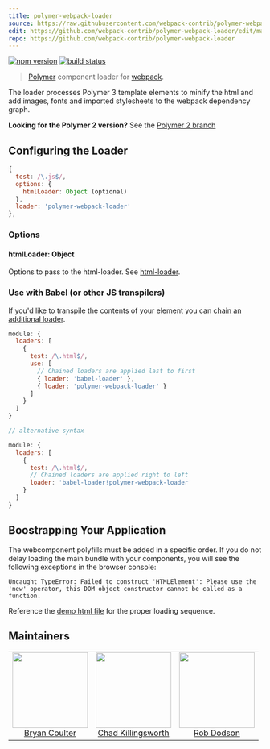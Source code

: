 ```yaml
---
title: polymer-webpack-loader
source: https://raw.githubusercontent.com/webpack-contrib/polymer-webpack-loader/master/README.md
edit: https://github.com/webpack-contrib/polymer-webpack-loader/edit/master/README.md
repo: https://github.com/webpack-contrib/polymer-webpack-loader
---
```


[![npm version](https://badge.fury.io/js/polymer-webpack-loader.svg)](https://badge.fury.io/js/polymer-webpack-loader)
[![build status](https://travis-ci.org/webpack-contrib/polymer-webpack-loader.svg?branch=master)](https://travis-ci.org/webpack-contrib/polymer-webpack-loader)

> [Polymer](https://www.polymer-project.org/) component loader for [webpack](/).

The loader processes Polymer 3 template elements to minify the html and add images, fonts and imported
stylesheets to the webpack dependency graph.

**Looking for the Polymer 2 version?** See the
[Polymer 2 branch](https://github.com/webpack-contrib/polymer-webpack-loader/tree/polymer2)

## Configuring the Loader

```javascript
{
  test: /\.js$/,
  options: {
    htmlLoader: Object (optional)
  },
  loader: 'polymer-webpack-loader'
},
```

### Options

#### htmlLoader: Object

Options to pass to the html-loader. See [html-loader](/loaders/html-loader/).

### Use with Babel (or other JS transpilers)
If you'd like to transpile the contents of your element you can
[chain an additional loader](/configuration/module/#ruleuse).

```js
module: {
  loaders: [
    {
      test: /\.html$/,
      use: [
        // Chained loaders are applied last to first
        { loader: 'babel-loader' },
        { loader: 'polymer-webpack-loader' }
      ]
    }
  ]
}

// alternative syntax

module: {
  loaders: [
    {
      test: /\.html$/,
      // Chained loaders are applied right to left
      loader: 'babel-loader!polymer-webpack-loader'
    }
  ]
}
```

## Boostrapping Your Application

The webcomponent polyfills must be added in a specific order. If you do not delay loading the main bundle with your components, you will see the following exceptions in the browser console:

```
Uncaught TypeError: Failed to construct 'HTMLElement': Please use the 'new' operator, this DOM object constructor cannot be called as a function.
```

Reference the [demo html file](https://github.com/webpack-contrib/polymer-webpack-loader/blob/master/demo/src/index.ejs)
for the proper loading sequence.

## Maintainers

<table>
  <tbody>
    <tr>
      <td align="center">
        <a href="https://github.com/bryandcoulter">
          <img width="150" height="150" src="https://avatars.githubusercontent.com/u/18359726?v=3">
          </br>
          Bryan Coulter
        </a>
      </td>
      <td align="center">
        <a href="https://github.com/ChadKillingsworth">
          <img width="150" height="150" src="https://avatars.githubusercontent.com/u/1247639?v=3">
          </br>
          Chad Killingsworth
        </a>
      </td>
      <td align="center">
        <a href="https://github.com/robdodson">
          <img width="150" height="150" src="https://avatars.githubusercontent.com/u/1066253?v=3">
          </br>
          Rob Dodson
        </a>
      </td>
    </tr>
  <tbody>
</table>
